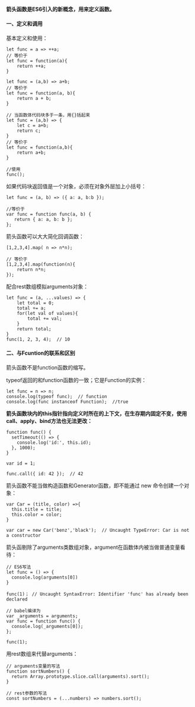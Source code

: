 #### 箭头函数是ES6引入的新概念，用来定义函数。

#### 一、定义和调用

基本定义和使用：

```
let func = a => ++a;
// 等价于
let func = function(a){
    return ++a;
}

let func = (a,b) => a+b;
// 等价于
let func = function(a, b){
    return a + b;
}

// 当函数体代码块多于一条，用{}括起来
let func = (a,b) => {
    let c = a+b;
    return c;
}
// 等价于
let func = function(a,b){
    return a+b;
}

//使用
func();
```

如果代码块返回值是一个对象，必须在对象外层加上小括号：

```
let func = (a, b) => ({ a: a, b:b });

//等价于
var func = function func(a, b) {
   return { a: a, b: b };
};
```

箭头函数可以大大简化回调函数：

```
[1,2,3,4].map( n => n*n);

// 等价于
[1,2,3,4].map(function(n){
    return n*n;
});
```

配合rest数组模拟arguments对象：

```
let func = (a, ...values) => {
    let total = 0;
    total += a;
    for(let val of values){
        total += val;
    }
    return total;
}
func(1, 2, 3, 4);  // 10
```

#### 二、与Fcuntion的联系和区别

箭头函数不是function函数的缩写。

typeof返回的和function函数的一致；它是Function的实例：

```
let func = n => n;
console.log(typeof func);  // function
console.log(func instanceof Function);  //true
```

**箭头函数块内的this指针指向定义时所在的上下文，在生存期内固定不变，使用call、apply、bind方法也无法更改：**

```
function func() {
  setTimeout(() => {
    console.log('id:', this.id);
  }, 1000);
}

var id = 1;

func.call({ id: 42 });  // 42
```

箭头函数不能当做构造函数和Generator函数，即不能通过 new 命令创建一个对象：

```
var Car = (title, color) =>{
  this.title = title;
  this.color = color;
}

var car = new Car('benz','black');  // Uncaught TypeError: Car is not a constructor
```

箭头函剔除了arguments类数组对象，argument在函数体内被当做普通变量看待：

```
// ES6写法
let func = () => {
  console.log(arguments[0])
}

func(1)； // Uncaught SyntaxError: Identifier 'func' has already been declared

// babel编译为
var _arguments = arguments;
var func = function func() {
  console.log(_arguments[0]);
};

func(1);
```

用rest数组来代替arguments：

```
// arguments变量的写法
function sortNumbers() {
  return Array.prototype.slice.call(arguments).sort();
}

// rest参数的写法
const sortNumbers = (...numbers) => numbers.sort();
```




